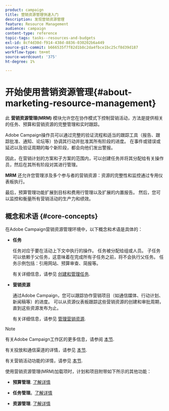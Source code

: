 ```yaml
---
product: campaign
title: 营销资源管理快速入门
description: 发现营销资源管理
feature: Resource Management
audience: campaign
content-type: reference
topic-tags: tasks--resources-and-budgets
exl-id: 8cf4d30d-f914-438d-8836-030202b6a449
source-git-commit: b666535f7f82d1b8c2da4fbce1bc25cf8d39d187
workflow-type: tm+mt
source-wordcount: '375'
ht-degree: 1%

---
```


# 开始使用营销资源管理{#about-marketing-resource-management}



此 **营销资源管理(MRM)** 模块允许您在协作模式下控制营销活动，方法是提供相关的任务、预算和营销资源的完整管理和实时跟踪。

Adobe Campaign操作员可以通过完整的验证流程和适当的跟踪工具（报告、跟踪批准、通知、论坛等）协调其行动并批准其所有阶段的进度。 在事件或错误或延迟以及验证周期的每个新阶段，都会向他们发出警报。

因此，在营销计划的方案和子方案的范围内，可以创建任务并将其分配给有关操作员，然后在其所有阶段对其进行管理。

**MRM** 还允许您管理涉及多个参与者的营销资源：资源的完整性和监控通过专用仪表板执行。

最后，预算管理功能扩展到目标和费用行管理以及扩展的内置报告。 然后，您可以监控和衡量所有营销活动的生产力和绩效。

## 概念和术语 {#core-concepts}

在Adobe Campaign营销资源管理环境中，以下概念和术语是具体的：

* **任务**

  任务对应于要在活动上下文中执行的操作。 任务被分配给组或人员。 子任务可以依赖于父任务，这意味着在完成所有子任务之前，将不会执行父任务。 任务示例包括：引用网站、预算审查、简报等。

  有关详细信息，请参见 [创建和管理任务](../../mrm/using/creating-and-managing-tasks.md).

* **营销资源**

  通过Adobe Campaign，您可以跟踪协作营销项目（如通信媒体、行动计划、新闻稿等）的进度。 可以从资源仪表板跟踪这些营销资源的创建和审批周期，直到这些资源发布为止。

  有关详细信息，请参见 [管理营销资源](../../mrm/using/managing-marketing-resources.md).

>[!NOTE]
>
>有关Adobe Campaign工作区的更多信息，请参阅 [本节](../../platform/using/adobe-campaign-workspace.md).
>  
>有关投放和通信渠道的详情，请参见 [本节](../../delivery/using/steps-about-delivery-creation-steps.md).
>
>有关营销活动功能的详情，请参见 [本节](../../campaign/using/accessing-marketing-campaigns.md).

使用营销资源管理(MRM)加载项时，计划和项目附带如下所示的其他功能：

* **预算管理**. [了解详情](../../mrm/using/controlling-costs.md)

* **任务管理**。[了解详情](../../mrm/using/creating-and-managing-tasks.md)

* **资源管理**. [了解详情](../../mrm/using/managing-marketing-resources.md)

